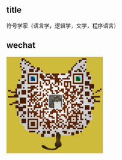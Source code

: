 ## title

符号学家（语言学，逻辑学，文学，程序语言）

## wechat

<img src="https://raw.githubusercontent.com/zeusro/zeusro/master/mmqrcode1597440561304.png" width="50%" height="50%" />

